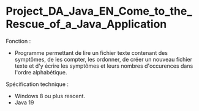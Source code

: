 # Project_DA_Java_EN_Come_to_the_Rescue_of_a_Java_Application

Fonction :

- Programme permettant de lire un fichier texte contenant des symptômes, de les compter, les ordonner, de créer un nouveau fichier texte et d'y écrire les symptômes et leurs nombres d'occurences dans l'ordre alphabétique.

Spécification technique : 

- Windows 8 ou plus rescent.
- Java 19